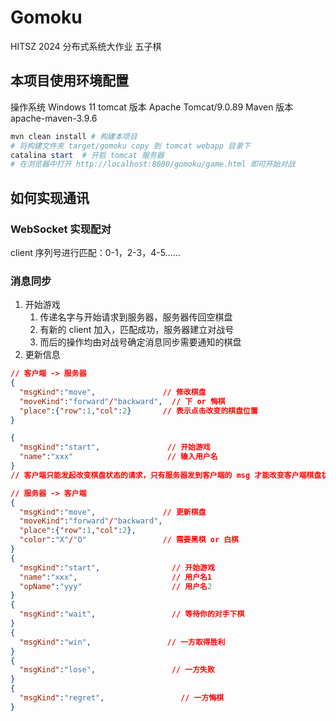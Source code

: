 # Gomoku
HITSZ 2024 分布式系统大作业 五子棋
## 本项目使用环境配置
操作系统 Windows 11
tomcat 版本 Apache Tomcat/9.0.89
Maven 版本 apache-maven-3.9.6
```powershell
mvn clean install # 构建本项目
# 将构建文件夹 target/gomoku copy 到 tomcat webapp 目录下
catalina start  # 开启 tomcat 服务器
# 在浏览器中打开 http://localhost:8080/gomoku/game.html 即可开始对战
```
## 如何实现通讯
### WebSocket 实现配对
client 序列号进行匹配：0-1，2-3，4-5......
### 消息同步
1. 开始游戏
   1. 传递名字与开始请求到服务器，服务器传回空棋盘
   2. 有新的 client 加入，匹配成功，服务器建立对战号
   3. 而后的操作均由对战号确定消息同步需要通知的棋盘
2. 更新信息
```json
// 客户端 -> 服务器
{                 
  "msgKind":"move",               // 修改棋盘
  "moveKind":"forward"/"backward",  // 下 or 悔棋
  "place":{"row":1,"col":2}       // 表示点击改变的棋盘位置
}

{
  "msgKind":"start",               // 开始游戏 
  "name":"xxx"                     // 输入用户名
}
// 客户端只能发起改变棋盘状态的请求，只有服务器发到客户端的 msg 才能改变客户端棋盘状态

// 服务器 -> 客户端
{
  "msgKind":"move",               // 更新棋盘
  "moveKind":"forward"/"backward",
  "place":{"row":1,"col":2},
  "color":"X"/"O"                 // 需要黑棋 or 白棋
} 
{
  "msgKind":"start",                // 开始游戏 
  "name":"xxx",                     // 用户名1
  "opName":"yyy"                    // 用户名2
}
{
  "msgKind":"wait",                 // 等待你的对手下棋
}
{
  "msgKind":"win",                 // 一方取得胜利
}
{
  "msgKind":"lose",                 // 一方失败
}
{
  "msgKind":"regret",                 // 一方悔棋
}
```
